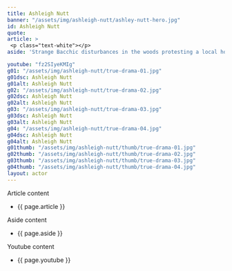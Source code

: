 ```yaml
---
title: Ashleigh Nutt
banner: "/assets/img/ashleigh-nutt/ashley-nutt-hero.jpg"
id: Ashleigh Nutt
quote: 
article: >
 <p class="text-white"></p>
aside: 'Strange Bacchic disturbances in the woods protesting a local horror movie prompt a police investigation. A shadowy figure emerges.  Calling himself the God of Drama, he believes that he can achieve the seemingly impossible goal of returning drama to its original purpose – of preparing citizens for leadership in democracy. As the horror movie spirals out of control, and the Bacchae are consumed in violence - can officer Ailish Walsh discern the truth before a gruesome Greek drama unfolds? <br><br> Director James Thomas creates a Greek tragedy for our time. A horror story that looks at the original role of drama – as the companion invention of democracy – to shed light on how modern media is still working in our lives, in hidden ways, to rip us apart. True Drama is an alarm – a rare moment of clarity – a terrifying jolt - and an invitation to enjoy the true transcendental power of drama to help us envision a better Democracy. '

youtube: "fz2SIyeKMIg"
g01: "/assets/img/ashleigh-nutt/true-drama-01.jpg"
g01dsc: Ashleigh Nutt
g01alt: Ashleigh Nutt 
g02: "/assets/img/ashleigh-nutt/true-drama-02.jpg"
g02dsc: Ashleigh Nutt 
g02alt: Ashleigh Nutt 
g03: "/assets/img/ashleigh-nutt/true-drama-03.jpg"
g03dsc: Ashleigh Nutt
g03alt: Ashleigh Nutt 
g04: "/assets/img/ashleigh-nutt/true-drama-04.jpg"
g04dsc: Ashleigh Nutt
g04alt: Ashleigh Nutt
g01thumb: "/assets/img/ashleigh-nutt/thumb/true-drama-01.jpg"
g02thumb: "/assets/img/ashleigh-nutt/thumb/true-drama-02.jpg"
g03thumb: "/assets/img/ashleigh-nutt/thumb/true-drama-03.jpg"
g04thumb: "/assets/img/ashleigh-nutt/thumb/true-drama-04.jpg"
layout: actor
---
```


Article content
* {{ page.article }}

Aside content
* {{ page.aside }}

Youtube content
* {{ page.youtube }}

